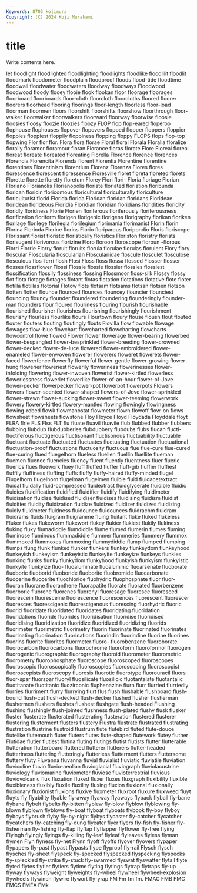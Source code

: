 ```yaml
---
Keywords: 8705 kojimura
Copyright: (C) 2024 Koji Murakami
---
```


# title

Write contents here.



let floodlight floodlighted floodlighting floodlights floodlike floodlilit floodlit
floodmark floodometer floodplain floodproof floods flood-tide floodtime floodwall floodwater floodwaters
floodway floodways Floodwood floodwood floody flooey flooie flook flookan floor
floorage floorages floorboard floorboards floor-cloth floorcloth floorcloths floored floorer floorers
floorhead flooring floorings floor-length floorless floor-load floorman floormen floors floorshift
floorshifts floorshow floorthrough floor-walker floorwalker floorwalkers floorward floorway floorwise floosie
floosies floosy floozie floozies floozy FLOP flop flop-eared floperoo flophouse
flophouses flopover flopovers flopped flopper floppers floppier floppies floppiest floppily
floppiness flopping floppy FLOPS flops flop-top flopwing Flor flor flor.
Flora flora florae Floral floral Florala Floralia floralize florally floramor
floramour floran Florance floras florate Flore Floreal floreal floreat floreate
floreated floreating Florella Florence florence florences Florencia Florencita Florenda florent
Florentia Florentine florentine florentines Florentinism florentium Florenz Florenza Flores flores
florescence florescent floressence Floresville floret floreta floreted florets Florette florette
floretty floretum Florey Flori flori- Floria floriage Florian Floriano Florianolis
Florianopolis floriate floriated floriation floribunda florican floricin floricomous floricultural floriculturally
floriculture floriculturist florid Florida florida Floridan floridan floridans Florideae floridean
florideous Floridia Floridian floridian floridians floridities floridity floridly floridness Florie
Florien floriferous floriferously floriferousness florification floriform florigen florigenic florigens florigraphy
florikan floriken florilage florilege florilegia florilegium florimania florimanist Florin florin
Florina Florinda Florine florins Florio floriparous floripondio Floris floriscope Florissant
florist floristic floristically floristics Floriston floristry florists florisugent florivorous florizine
Floro floroon floroscope floroun -florous Florri Florrie Florry floruit floruits
florula florulae florulas florulent Flory flory floscular Floscularia floscularian Flosculariidae
floscule flosculet flosculose flosculous flos-ferri flosh Flosi Floss floss flossa
flossed Flosser flosser flosses flossflower Flossi Flossie flossie flossier flossies
flossiest flossification flossily flossiness flossing Flossmoor floss-silk Flossy flossy flot
flota flotage flotages flotant flotas flotation flotations flotative flote floter
flotilla flotillas flotorial Flotow flots flotsam flotsams flotsan flotsen flotson
flotten flotter flounce flounced flounces flouncey flouncier flounciest flouncing flouncy
flounder floundered floundering flounderingly flounder-man flounders flour floured flouriness flouring
flourish flourishable flourished flourisher flourishes flourishing flourishingly flourishment flourishy flourless
flourlike flours Flourtown floury flouse floush flout flouted flouter flouters
flouting floutingly flouts Flovilla flow flowable flowage flowages flow-blue flowchart
flowcharted flowcharting flowcharts flowcontrol flowe flowed Flower flower flowerage flower-bearing
flowerbed flower-bespangled flower-besprinkled flower-breeding flower-crowned flower-decked flower-de-luce flowered flower-embroidered flower-enameled
flower-enwoven flowerer flowerers floweret flowerets flower-faced flowerfence flowerfly flowerful flower-gentle
flower-growing flower-hung flowerier floweriest flowerily floweriness flowerinesses flower-infolding flowering flower-inwoven
flowerist flower-kirtled flowerless flowerlessness flowerlet flowerlike flower-of-an-hour flower-of-Jove flower-pecker flowerpecker
flower-pot flowerpot flowerpots Flowers flowers flower-scented flower-shaped flowers-of-Jove flower-sprinkled flower-strewn
flower-sucking flower-sweet flower-teeming flowerwork flowery flowery-kirtled flowery-mantled flowing flowingly flowingness
flowing-robed flowk flowmanostat flowmeter flown flowoff flow-on flows flowsheet flowsheets
flowstone Floy Floyce Floyd Floydada Floyddale floyt FLRA flrie FLS
Flss FLT flu fluate fluavil fluavile flub flubbed flubber flubbers
flubbing flubdub flubdubberies flubdubbery flubdubs flubs flucan flucti- fluctiferous fluctigerous
fluctisonant fluctisonous fluctuability fluctuable fluctuant fluctuate fluctuated fluctuates fluctuating fluctuation
fluctuational fluctuation-proof fluctuations fluctuosity fluctuous flue flue-cure flue-cured flue-curing flued
fluegelhorn flueless fluellen fluellin fluellite flueman fluemen fluence fluencies fluency
fluent fluently fluentness fluer flueric fluerics flues fluework fluey fluff
fluffed fluffer fluff-gib fluffier fluffiest fluffily fluffiness fluffing fluffs fluffy
fluffy-haired fluffy-minded flugel Flugelhorn flugelhorn flugelman flugelmen fluible fluid fluidacetextract
fluidal fluidally fluid-compressed fluidextract fluidglycerate fluidible fluidic fluidics fluidification fluidified
fluidifier fluidify fluidifying fluidimeter fluidisation fluidise fluidised fluidiser fluidises fluidising
fluidism fluidist fluidities fluidity fluidization fluidize fluidized fluidizer fluidizes fluidizing
fluidly fluidmeter fluidness fluidounce fluidounces fluidrachm fluidram fluidrams fluids fluigram
fluigramme fluing fluitant fluke fluked flukeless Fluker flukes flukeworm flukewort
flukey flukier flukiest flukily flukiness fluking fluky flumadiddle flumdiddle flume
flumed flumerin flumes fluming fluminose fluminous flummadiddle flummer flummeries flummery
flummox flummoxed flummoxes flummoxing flummydiddle flump flumped flumping flumps flung
flunk flunked flunker flunkers flunkey flunkeydom flunkeyhood flunkeyish flunkeyism flunkeyistic
flunkeyite flunkeyize flunkeys flunkies flunking flunks flunky flunkydom flunkyhood flunkyish
flunkyism flunkyistic flunkyite flunkyize fluo- fluoaluminate fluoaluminic fluoarsenate fluoborate fluoboric
fluoborid fluoboride fluoborite fluobromide fluocarbonate fluocerine fluocerite fluochloride fluohydric fluophosphate
fluor fluor- fluoran fluorane fluoranthene fluorapatite fluorate fluorated fluorbenzene fluorboric
fluorene fluorenes fluorenyl fluoresage fluoresce fluoresced fluorescein fluoresceine fluorescence fluorescences
fluorescent fluorescer fluoresces fluorescigenic fluorescigenous fluorescing fluorhydric fluoric fluorid fluoridate
fluoridated fluoridates fluoridating fluoridation fluoridations fluoride fluorides fluoridisation fluoridise fluoridised
fluoridising fluoridization fluoridize fluoridized fluoridizing fluorids fluorimeter fluorimetric fluorimetry fluorin
fluorinate fluorinated fluorinates fluorinating fluorination fluorinations fluorindin fluorindine fluorine fluorines
fluorins fluorite fluorites fluormeter fluoro- fluorobenzene fluoroborate fluorocarbon fluorocarbons fluorochrome
fluoroform fluoroformol fluorogen fluorogenic fluorographic fluorography fluoroid fluorometer fluorometric fluorometry
fluorophosphate fluoroscope fluoroscoped fluoroscopes fluoroscopic fluoroscopically fluoroscopies fluoroscoping fluoroscopist fluoroscopists
fluoroscopy fluorosis fluorotic fluorotype fluorouracil fluors fluor-spar fluorspar fluoryl fluosilicate
fluosilicic fluotantalate fluotantalic fluotitanate fluotitanic fluozirconic fluphenazine flurn flurr flurried
flurriedly flurries flurriment flurry flurrying flurt flus flush flushable flushboard
flush-bound flush-cut flush-decked flush-decker flushed flusher flusherman flushermen flushers flushes
flushest flushgate flush-headed Flushing flushing flushingly flush-jointed flushness flush-plated flushy
flusk flusker fluster flusterate flusterated flusterating flusteration flustered flusterer flustering
flusterment flusters flustery Flustra flustrate flustrated flustrating flustration flustrine flustroid
flustrum flute flutebird fluted flute-douce flutelike flutemouth fluter fluters flutes
flute-shaped flutework flutey fluther Flutidae flutier flutiest flutina fluting flutings
flutist flutists flutter flutterable flutteration flutterboard fluttered flutterer flutterers flutter-headed
flutteriness fluttering flutteringly flutterless flutterment flutters fluttersome fluttery fluty Fluvanna
fluvanna fluvial fluvialist fluviatic fluviatile fluviation fluvicoline fluvio fluvio-aeolian fluvioglacial
fluviograph fluviolacustrine fluviology fluviomarine fluviometer fluviose fluvioterrestrial fluvious fluviovolcanic flux
fluxation fluxed fluxer fluxes fluxgraph fluxibility fluxible fluxibleness fluxibly fluxile
fluxility fluxing fluxion fluxional fluxionally fluxionary fluxionist fluxions fluxive fluxmeter
fluxroot fluxure fluxweed fluyt fluyts fly flyability flyable fly-away flyaway
flyaways flyback flyball fly-bane flybane flybelt flybelts fly-bitten flyblew fly-blow
flyblow flyblowing fly-blown flyblown flyblows fly-boat flyboat flyboats flybook fly-boy
flyboy flyboys flybrush flyby fly-by-night flybys flycaster fly-catcher flycatcher flycatchers
fly-catching fly-dung flyeater flyer flyers fly-fish fly-fisher fly-fisherman fly-fishing fly-flap
flyflap flyflapper flyflower fly-free flying Flyingh flyingly flyings fly-killing fly-leaf
flyleaf flyleaves flyless flyman flymen Flyn flyness fly-net Flynn flyoff
flyoffs flyover flyovers flypaper flypapers fly-past flypast flypasts flype flyproof
fly-rail Flysch flysch flysches fly-sheet flyspeck fly-specked flyspecked flyspecking flyspecks
fly-spleckled fly-strike fly-stuck fly-swarmed flyswat flyswatter flytail flyte flyted flytes
flytier flytiers flytime flyting flytings flytrap flytraps fly-up flyway flyways
flyweight flyweights fly-wheel flywheel flywheel-explosion flywheels flywinch flywire flywort fly-yrap
FM Fm fm fm. FMAC FMB FMC FMCS FMEA FMk
